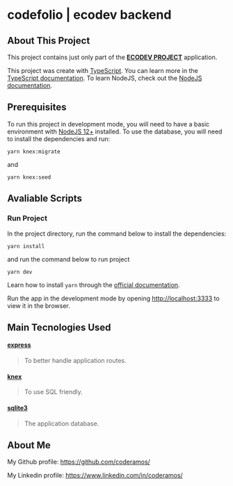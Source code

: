 # codefolio | ecodev backend

## About This Project

This project contains just only part of the **[ECODEV PROJECT](https://github.com/coderamos/codefolio-ecodev)** application.

This project was create with [TypeScript](https://www.typescriptlang.org/). You can learn more in the [TypeScript documentation](https://www.typescriptlang.org/docs/home.html). To learn NodeJS, check out the [NodeJS documentation](https://nodejs.org/en/docs/).

## Prerequisites

To run this project in development mode, you will need to have a basic environment with [NodeJS 12+](https://nodejs.org/en/download/) installed. To use the database, you will need to install the dependencies and run:

```
yarn knex:migrate
```

and

```
yarn knex:seed
```

## Avaliable Scripts

### Run Project

In the project directory, run the command below to install the dependencies:

```
yarn install
```

and run the command below to run project

```
yarn dev
```

Learn how to install `yarn` through the [official documentation](https://yarnpkg.com/pt-BR/docs/install).

Run the app in the development mode by opening [http://localhost:3333](http://localhost:3333) to view it in the browser.

## Main Tecnologies Used

#### [express](https://styled-components.com/)

> To better handle application routes.

#### [knex](http://knexjs.org/)

> To use SQL friendly.

#### [sqlite3](https://www.sqlite.org/index.html)

> The application database.

## About Me

My Github profile: https://github.com/coderamos/

My Linkedin profile: https://www.linkedin.com/in/coderamos/
